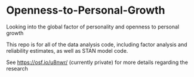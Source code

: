 Openness-to-Personal-Growth
===========================

Looking into the global factor of personality and openness to personal growth


This repo is for all of the data analysis code, including factor analysis and reliability estimates, as well as STAN model code.

See https://osf.io/u8nwr/ (currently private) for more details regarding the research

